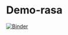 # Demo-rasa

[![Binder](https://mybinder.org/badge_logo.svg)](https://mybinder.org/v2/gh/mareuza/Demo-rasa/blob/main/README.md/HEAD)
